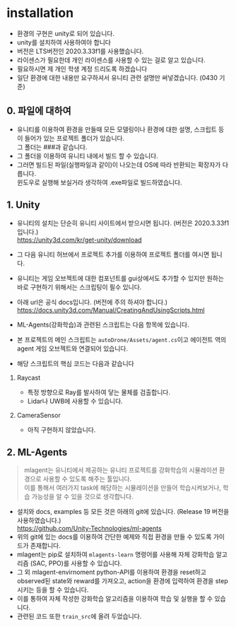 # installation

- 환경의 구현은 unity로 되어 있습니다.
- unity를 설치하여 사용하여야 합니다
- 버전은 LTS버전인 2020.3.33f1를 사용했습니다.
- 라이센스가 필요한데 개인 라이센스를 사용할 수 있는 걸로 알고 있습니다.
- 필요하시면 제 개인 학생 계정 드리도록 하겠습니다
- 일단 환경에 대한 내용만 요구하셔서 유니티 관련 설명만 써넣겠습니다. (0430 기준)

## 0. 파일에 대하여

- 유니티를 이용하여 환경을 만들때 모든 모델링이나 환경에 대한 설명, 스크립트 등이 들어가 있는 프로젝트 폴더가 있습니다.  
그 폴더는 ###과 같습니다.
- 그 폴더을 이용하여 유니티 내에서 빌드 할 수 있습니다.
- 그러면 빌드된 파일(실행파일과 같이)이 나오는데 OS에 따라 반환되는 확장자가 다릅니다.  
윈도우로 실행해 보실거라 생각하여 .exe파일로 빌드하였습니다.

## 1. Unity

- 유니티의 설치는 단순히 유니티 사이트에서 받으시면 됩니다. (버전은 2020.3.33f1입니다.)  
https://unity3d.com/kr/get-unity/download
- 그 다음 유니티 허브에서 프로젝트 추가를 이용하여 프로젝트 폴더를 여시면 됩니다.

- 유니티는 게임 오브젝트에 대한 컴포넌트를 gui상에서도 추가할 수 있지만 원하는 바로 구현하기 위해서는 스크립팅이 필수 있니다.
- 아래 url은 공식 docs입니다. (버전에 주의 하셔야 합니다.)  
https://docs.unity3d.com/Manual/CreatingAndUsingScripts.html
- ML-Agents(강화학습)과 관련된 스크립트는 다음 항목에 있습니다.
- 본 프로젝트의 메인 스크립트는 ```autoDrone/Assets/agent.cs```이고 에이전트 역의 agent 게임 오브젝트와 연결되어 있습니다.
- 해당 스크립트의 핵심 코드는 다음과 같습니다  
1. Raycast  
   - 특정 방향으로 Ray를 발사하여 닿는 물체를 검출합니다.  
   - Lidar나 UWB에 사용할 수 있습니다.

2. CameraSensor
   - 아직 구현하지 않았습니다.

## 2. ML-Agents

> mlagent는 유니티에서 제공하는 유니티 프로젝트를 강화학습의 시뮬레이션 환경으로 사용할 수 있도록 해주는 툴입니다.  
> 이를 통해서 여러가지 task에 해당하는 시뮬레이션을 만들어 학습시켜보거나, 학습 가능성을 알 수 있을 것으로 생각합니다.


- 설치와 docs, examples 등 모든 것은 아래의 git에 있습니다. (Release 19 버전을 사용하였습니다.)  
https://github.com/Unity-Technologies/ml-agents
- 위의 git에 있는 docs를 이용하여 간단한 예제와 직접 환경을 만들 수 있도록 가이드가 존재합니다.
- mlagent는 pip로 설치하여 ```mlagents-learn``` 명령어를 사용해 자체 강화학습 알고리즘 (SAC, PPO)를 사용할 수 있습니다.
- 그 외 mlagent-envirnoment python-API를 이용하여 환경을 reset하고 observed된 state와 reward를 가져오고, action을 환경에 입력하여 환경을 step시키는 등을 할 수 있습니다.
- 이를 통하여 자체 작성한 강화학습 알고리즘을 이용하여 학습 및 실행을 할 수 있습니다.
- 관련된 코드 또한 ```train_src```에 올려 두었습니다.


